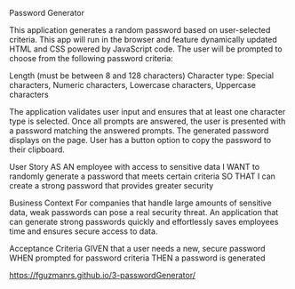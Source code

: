 Password Generator

This application generates a random password based on user-selected criteria. This app will run in the browser and feature dynamically updated HTML and CSS powered by JavaScript code. The user will be prompted to choose from the following password criteria:

Length (must be between 8 and 128 characters)
Character type: Special characters, Numeric characters, Lowercase characters, Uppercase characters

The application validates user input and ensures that at least one character type is selected. Once all prompts are answered, the user is presented with a password matching the answered prompts. The generated password displays on the page. User has a button option to copy the password to their clipboard.

User Story
AS AN employee with access to sensitive data
I WANT to randomly generate a password that meets certain criteria
SO THAT I can create a strong password that provides greater security

Business Context
For companies that handle large amounts of sensitive data, weak passwords can pose a real security threat. An application that can generate strong passwords quickly and effortlessly saves employees time and ensures secure access to data.

Acceptance Criteria
GIVEN that a user needs a new, secure password
WHEN prompted for password criteria
THEN a password is generated

https://fguzmanrs.github.io/3-passwordGenerator/